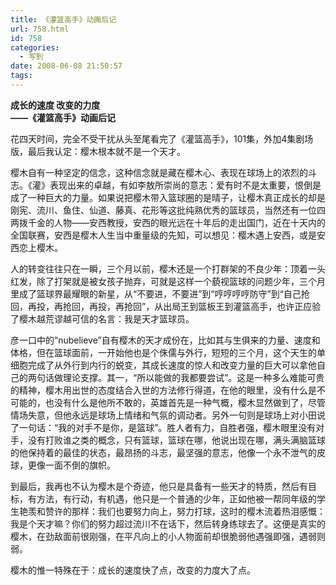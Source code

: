 ```yaml
---
title: 《灌篮高手》动画后记
url: 758.html
id: 758
categories:
  - 写到
date: 2008-06-08 21:50:57
tags:
---
```


**成长的速度 改变的力度  
——《灌篮高手》动画后记**

  
花四天时间，完全不受干扰从头至尾看完了《灌篮高手》，101集，外加4集剧场版，最后我认定：樱木根本就不是一个天才。  
  
樱木自有一种坚定的信念，这种信念就是藏在樱木心、表现在球场上的浓烈的斗志。《灌》表现出来的卓越，有如李敖所崇尚的意志：爱有时不是太重要，恨倒是成了一种巨大的力量。如果说把樱木带入篮球圈的是晴子，让樱木真正成长的却是刚宪、流川、鱼住、仙道、藤真、花形等这批纯熟优秀的篮球员，当然还有一位四两拨千金的人物——安西教授，安西的眼光远在十年后的走出国门，近在十天内的全国联赛，安西是樱木人生当中重量级的先知，可以想见：樱木遇上安西，或是安西恋上樱木。  
  
人的转变往往只在一瞬，三个月以前，樱木还是一个打群架的不良少年：顶着一头红发，除了打架就是被女孩子抛弃，可就是这样一个藐视篮球的问题少年，三个月里成了篮球界最耀眼的新星，从“不要进，不要进”到“哼哼哼哼防守”到“自己抢回，再投，再抢回，再投，再抢回”，从出局王到篮板王到灌篮高手，也许正应验了樱木越荒谬越可信的名言：我是天才篮球员。  
  
彦一口中的“nubelieve”自有樱木的天才成份在，比如其与生俱来的力量、速度和体格，但在篮球面前，一开始他也是个侏儒与外行，短短的三个月，这个天生的单细胞完成了从外行到内行的蜕变，其成长速度的惊人和改变力量的巨大可以拿他自己的两句话做理论支撑。其一，“所以能做的我都要尝试”。这是一种多么难能可贵的精神，樱木用出世的态度结合入世的方法修行得道，在他的眼里，没有什么是不可能的，也没有什么是他所不敢的，英雄首先是一种气概，樱木显然做到了，尽管情场失意，但他永远是球场上情绪和气氛的调动者。另外一句则是球场上对小田说了一句话：“我的对手不是你，是篮球”。胜人者有力，自胜者强，樱木眼里没有对手，没有打败谁之类的概念，只有篮球，篮球在哪，他说出现在哪，满头满脑篮球的他保持着的最佳的状态，最昂扬的斗志，最坚强的意志，他像一个永不泄气的皮球，更像一面不倒的旗帜。  
  
到最后，我再也不认为樱木是个奇迹，他只是具备有一些天才的特质，然后有目标，有方法，有行动，有机遇，他只是一个普通的少年，正如他被一帮同年级的学生艳羡和赞许的那样：我们也要努力向上，努力打球，这时的樱木流着热泪感慨：我是个天才嘛？你们的努力超过流川不在话下，然后转身练球去了。这便是真实的樱木，在劲敌面前很刚强，在平凡向上的小人物面前却很脆弱他遇强即强，遇弱则弱。  
  
樱木的惟一特殊在于：成长的速度快了点，改变的力度大了点。